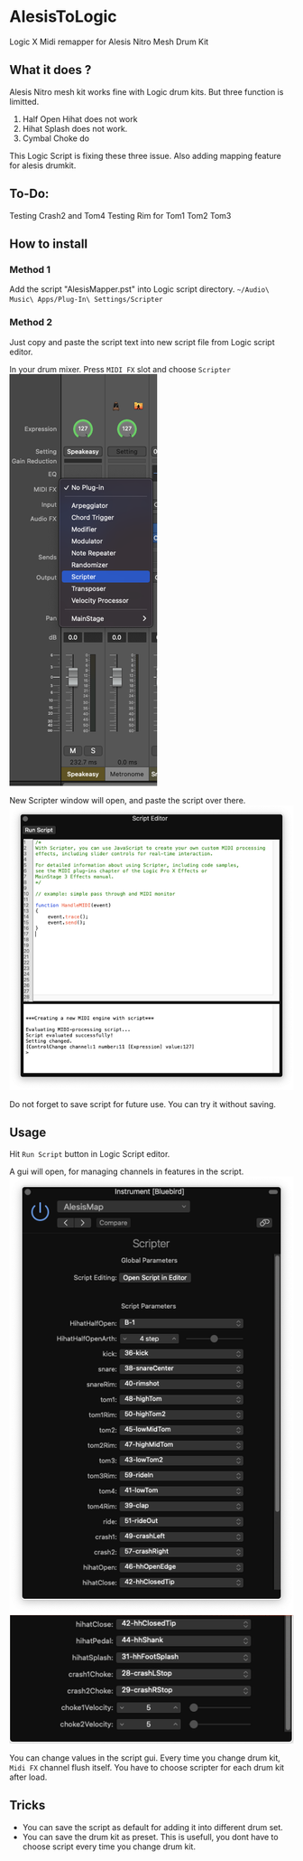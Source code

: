 # AlesisToLogic
Logic X Midi remapper for Alesis Nitro Mesh Drum Kit 


## What it does ?

Alesis Nitro mesh kit works fine with Logic drum kits. But three function is limitted.

1. Half Open Hihat does not work
2. Hihat Splash does not work. 
3. Cymbal Choke do 

This Logic Script is fixing these three issue. Also adding mapping feature for alesis drumkit.


## To-Do:

Testing Crash2 and Tom4
Testing Rim for Tom1 Tom2 Tom3


## How to install
### Method 1 
Add the script "AlesisMapper.pst" into Logic script directory. `~/Audio\ Music\ Apps/Plug-In\ Settings/Scripter`

### Method 2
Just copy and paste the script text into new script file from Logic script editor.

In your drum mixer. Press `MIDI FX` slot and choose `Scripter`
![Menu](asset/script_menu.png)

New Scripter window will open, and paste the script over there. 
![Window](asset/script_window.png)


Do not forget to save script for future use. You can try it without saving.

## Usage

Hit `Run Script` button in Logic Script editor.

A gui will open, for managing channels in features in the script.
![Gui1](asset/gui1.png)
![Gui2](asset/gui2.png)

You can change  values in the script gui. 
Every time you change drum kit, `Midi FX` channel flush itself. You have to choose scripter for each drum kit after load.


## Tricks
 
 * You can save the script as default for adding it into different drum set.
 * You can save the drum kit as preset. This is usefull, you dont have to choose script every time you change drum kit.

